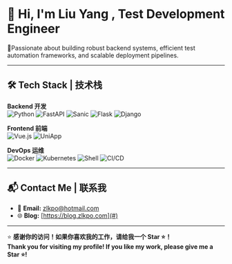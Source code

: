 # 👋 Hi, I'm  **Liu Yang , Test Development Engineer**

🚀Passionate about building robust backend systems, efficient test automation frameworks, and scalable deployment pipelines.

---

## 🛠️ **Tech Stack | 技术栈**

**Backend 开发**  
![Python](https://img.shields.io/badge/Python-3776AB?style=flat&logo=python&logoColor=white)  ![FastAPI](https://img.shields.io/badge/FastAPI-009688?style=flat&logo=fastapi&logoColor=white)  ![Sanic](https://img.shields.io/badge/Sanic-005571?style=flat&logo=python&logoColor=white)  ![Flask](https://img.shields.io/badge/Flask-000000?style=flat&logo=flask&logoColor=white)  ![Django](https://img.shields.io/badge/Django-092E20?style=flat&logo=django&logoColor=white)

**Frontend 前端**  
![Vue.js](https://img.shields.io/badge/Vue.js-4FC08D?style=flat&logo=vue.js&logoColor=white)  ![UniApp](https://img.shields.io/badge/UniApp-4FC08D?style=flat&logo=vue.js&logoColor=white)

**DevOps 运维**  
![Docker](https://img.shields.io/badge/Docker-2496ED?style=flat&logo=docker&logoColor=white)  ![Kubernetes](https://img.shields.io/badge/Kubernetes-326CE5?style=flat&logo=kubernetes&logoColor=white)  ![Shell](https://img.shields.io/badge/Shell-4EAA25?style=flat&logo=gnu-bash&logoColor=white)  ![CI/CD](https://img.shields.io/badge/CI/CD-000000?style=flat&logo=githubactions&logoColor=white)

---

## 📬 **Contact Me | 联系我**

- 📧 **Email:** [zlkpo@hotmail.com](zlkpo@hotmail.com)  
- 🌐 **Blog:** [https://blog.zlkpo.com](#)  

---

⭐️ **感谢你的访问！如果你喜欢我的工作，请给我一个 Star ⭐️！**  
**Thank you for visiting my profile! If you like my work, please give me a Star ⭐️!**
